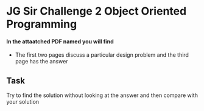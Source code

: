 # JG Sir Challenge 2 Object Oriented Programming

#### In the attaatched PDF named  you will find 
- The first two pages discuss a particular design problem and the third page has the answer

## Task
Try to find the solution without looking at the answer and then compare with your solution